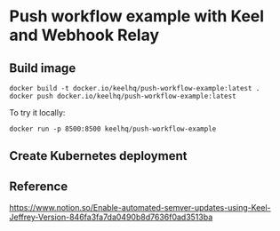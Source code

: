 # Push workflow example with Keel and Webhook Relay

## Build image

```
docker build -t docker.io/keelhq/push-workflow-example:latest .
docker push docker.io/keelhq/push-workflow-example:latest
```

To try it locally:

```
docker run -p 8500:8500 keelhq/push-workflow-example
```

## Create Kubernetes deployment

## Reference
https://www.notion.so/Enable-automated-semver-updates-using-Keel-Jeffrey-Version-846fa3fa7da0490b8d7636f0ad3513ba
